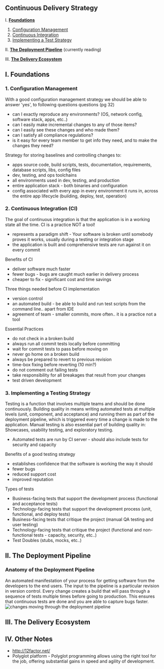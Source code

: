 ## Continuous Delivery Strategy ##
I. [**Foundations**](https://github.com/nateleavitt/mindump/blob/master/cdelivery/strategy.md#i-foundations)

1. [Configuration Management](https://github.com/nateleavitt/mindump/blob/master/cdelivery/strategy.md#1-configuration-management)
2. [Continuous Integration](https://github.com/nateleavitt/mindump/blob/master/cdelivery/strategy.md#2-continuous-integration-ci)
3. [Implementing a Test Strategy](https://github.com/nateleavitt/mindump/blob/master/cdelivery/strategy.md#3-implementing-a-testing-strategy)

II. [**The Deployment Pipeline**](https://github.com/nateleavitt/mindump/blob/master/cdelivery/strategy.md#ii-the-deployment-pipeline) (currently reading)

III. [**The Delivery Ecosystem**](https://github.com/nateleavitt/mindump/blob/master/cdelivery/strategy.md#iii-the-delivery-ecosystem)

## I. Foundations ##
### 1. Configuration Management ###
With a good configuration management strategy we should be able to answer 'yes', to following questions questions (pg 32)
* can I exactly reproduce any environments? (OS, network config, software stack, apps, etc..)
* can I easily make incremental changes to any of those items?
* can I easily see these changes and who made them?
* can I satisfy all compliance regulations?
* is it easy for every team member to get info they need, and to make the changes they need?

Strategy for storing baselines and controlling changes to:
* apps source code, build scripts, tests, documentation, requirements, database scripts, libs, config files
* dev, testing, and ops toolchains
* all environments used in dev, testing, and production
* entire application stack - both binaries and configuration
* config associated with every app in every environment it runs in, across the entire app lifecycle (building, deploy, test, operation)

### 2. Continuous Integration (CI) ###
The goal of continuous integration is that the application is in a working state all the time. CI is a practice NOT a tool!
* represents a paradigm shift - Your software is broken until somebody proves it works, usually during a testing or integration stage
* the application is built and comprehensive tests are run against it on every commit

Benefits of CI
* deliver software much faster
* fewer bugs - bugs are caught much earlier in delivery process
* cheaper to fix - significant cost and time savings

Three things needed before CI implementation
* version control
* an automated build - be able to build and run test scripts from the command line.. apart from IDE
* agreement of team - smaller commits, more often.. it is a practice not a tool

Essential Practices
* do not check in a broken build
* always run all commit tests locally before committing
* wait for commit tests to pass before moving on
* never go home on a broken build
* always be prepared to revert to previous revision
* time-box fixing before reverting (10 min?)
* do not comment out failing tests
* take responsibility for all breakages that result from your changes
* test driven development

### 3. Implementing a Testing Strategy ###
Testing is a function that involves multiple teams and should be done continuously. Building quality in means writing automated tests at multiple levels (unit, component, and acceptance) and running them as part of the deployment pipeline, which is triggered every time a change is made to the application. Manual testing is also essential part of building quality in: Showcases, usability testing, and exploratory testing.
* Automated tests are run by CI server - should also include tests for security and capacity

Benefits of a good testing strategy
* establishes confidence that the software is working the way it should
* fewer bugs
* reduced support cost
* improved reputation

Types of tests
* Business-facing tests that support the development process (functional and acceptance tests)
* Technology-facing tests that support the development process (unit, functional, and deploy tests)
* Business-facing tests that critique the project (manual QA testing and user testing)
* Technology-facing tests that critique the project (functional and non-functional tests - capacity, security, etc..)
* Test Doubles (stubs, mocks, etc..)

## II. The Deployment Pipeline ##

### Anatomy of the Deployment Pipeline
An automated manifestation of your process for getting software from the developers to the end users. The input to the pipeline is a particular revision in version control. Every change creates a build that will pass through a sequence of tests multiple times before going to production. This ensures that continuous tests are done and you are able to capture bugs faster.
![changes moving through the deployment pipeline](http://drive.google.com/uc?export=view&id=0B7DJp1AfHDhEZDc4SXhDNnp2X0U)

## III. The Delivery Ecosystem ##

## IV. Other Notes ##
* http://12factor.net/
* Polyglot platform - Polyglot programming allows using the right tool for the job, offering substantial gains in speed and agility of development.
